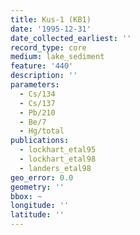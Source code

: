 ```yaml
---
title: Kus-1 (KB1)
date: '1995-12-31'
date_collected_earliest: ''
record_type: core
medium: lake_sediment
feature: '440'
description: ''
parameters:
  - Cs/134
  - Cs/137
  - Pb/210
  - Be/7
  - Hg/total
publications:
  - lockhart_etal95
  - lockhart_etal98
  - landers_etal98
geo_error: 0.0
geometry: ''
bbox: ~
longitude: ''
latitude: ''
---
```

